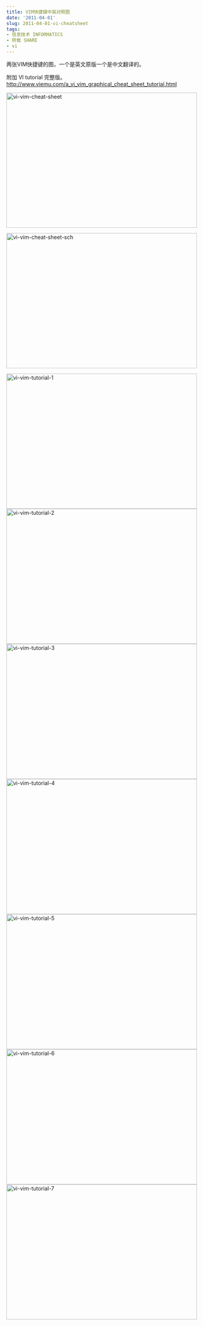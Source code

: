 ```yaml
---
title: VIM快捷键中英对照图
date: '2011-04-01'
slug: 2011-04-01-vi-cheatsheet
tags:
- 信息技术 INFORMATICS
- 转载 SHARE
- vi
---
```



两张VIM快捷键的图，一个是英文原版一个是中文翻译的。

附加 VI tutorial 完整版。  
<http://www.viemu.com/a_vi_vim_graphical_cheat_sheet_tutorial.html>

[<img src="http://bio-spring.top/wp-content/uploads/2011/04/vi-vim-cheat-sheet-500x354.gif" class="alignnone size-medium wp-image-680" sizes="(max-width: 500px) 100vw, 500px" srcset="http://bio-spring.top/wp-content/uploads/2011/04/vi-vim-cheat-sheet-500x354.gif 500w, http://bio-spring.top/wp-content/uploads/2011/04/vi-vim-cheat-sheet-1024x724.gif 1024w" width="500" height="354" alt="vi-vim-cheat-sheet" />](http://bio-spring.top/wp-content/uploads/2011/04/vi-vim-cheat-sheet.gif)

[<img src="http://bio-spring.top/wp-content/uploads/2011/04/vi-vim-cheat-sheet-sch-500x354.gif" class="alignnone size-medium wp-image-681" sizes="(max-width: 500px) 100vw, 500px" srcset="http://bio-spring.top/wp-content/uploads/2011/04/vi-vim-cheat-sheet-sch-500x354.gif 500w, http://bio-spring.top/wp-content/uploads/2011/04/vi-vim-cheat-sheet-sch-1024x724.gif 1024w" width="500" height="354" alt="vi-vim-cheat-sheet-sch" />](http://bio-spring.top/wp-content/uploads/2011/04/vi-vim-cheat-sheet-sch.gif)

[<img src="http://bio-spring.top/wp-content/uploads/2011/04/vi-vim-tutorial-1-500x354.gif" class="attachment-medium" width="500" height="354" alt="vi-vim-tutorial-1" />](http://bio-spring.top/wp-content/uploads/2011/04/vi-vim-tutorial-1.gif)  
[<img src="http://bio-spring.top/wp-content/uploads/2011/04/vi-vim-tutorial-2-500x354.gif" class="attachment-medium" width="500" height="354" alt="vi-vim-tutorial-2" />](http://bio-spring.top/wp-content/uploads/2011/04/vi-vim-tutorial-2.gif)  
[<img src="http://bio-spring.top/wp-content/uploads/2011/04/vi-vim-tutorial-3-500x354.gif" class="attachment-medium" width="500" height="354" alt="vi-vim-tutorial-3" />](http://bio-spring.top/wp-content/uploads/2011/04/vi-vim-tutorial-3.gif)  
[<img src="http://bio-spring.top/wp-content/uploads/2011/04/vi-vim-tutorial-4-500x354.gif" class="attachment-medium" width="500" height="354" alt="vi-vim-tutorial-4" />](http://bio-spring.top/wp-content/uploads/2011/04/vi-vim-tutorial-4.gif)  
[<img src="http://bio-spring.top/wp-content/uploads/2011/04/vi-vim-tutorial-5-500x354.gif" class="attachment-medium" width="500" height="354" alt="vi-vim-tutorial-5" />](http://bio-spring.top/wp-content/uploads/2011/04/vi-vim-tutorial-5.gif)  
[<img src="http://bio-spring.top/wp-content/uploads/2011/04/vi-vim-tutorial-6-500x354.gif" class="attachment-medium" width="500" height="354" alt="vi-vim-tutorial-6" />](http://bio-spring.top/wp-content/uploads/2011/04/vi-vim-tutorial-6.gif)  
[<img src="http://bio-spring.top/wp-content/uploads/2011/04/vi-vim-tutorial-7-500x354.gif" class="attachment-medium" width="500" height="354" alt="vi-vim-tutorial-7" />](http://bio-spring.top/wp-content/uploads/2011/04/vi-vim-tutorial-7.gif)
